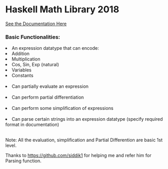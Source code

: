 <h1>Haskell Math Library 2018</h1>
 <a href="http://ugweb.cas.mcmaster.ca/~vermav6/docs" target="_blank">See the Documentation Here</a>

<h3>Basic Functionalities:</h3>
	<li> An expression datatype that can encode:</li>
			<li>Addition</li>
			<li>Multiplication</li>
			<li>Cos, Sin, Exp (natural)</li>
			<li>Variables</li>
			<li>Constants</li>
			</br>
	 <li>Can partially evaluate an expression</li>
	 </br><li>Can perform partial differentiation</li>
	 </br><li>Can perform some simplification of expressions</li>
	 </br><li>Can parse certain strings into an expression datatype (specify required format in documentation)</li>

</br>
<p>Note: All the evaluation, simplification and Partial Differention are basic 1st level.</p>


 Thanks to https://github.com/siddik1 for helping me and refer him for Parsing function.
